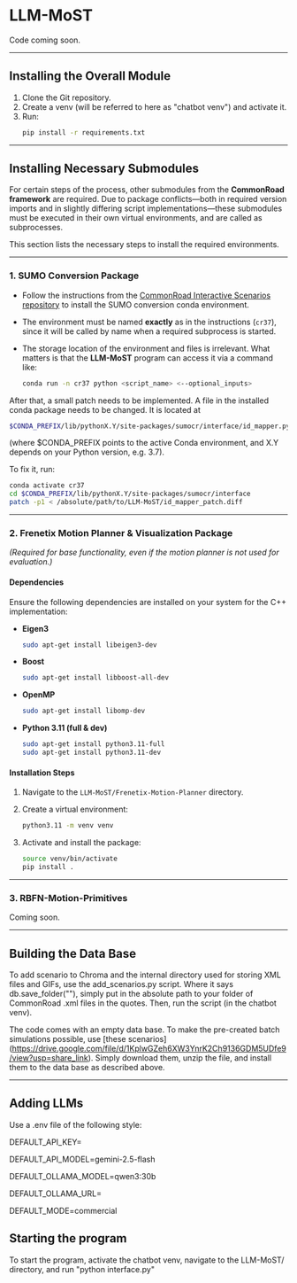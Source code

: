 # LLM-MoST
Code coming soon.

---

## Installing the Overall Module
1. Clone the Git repository.
2. Create a venv (will be referred to here as "chatbot venv") and activate it.
3. Run:
   ```bash 
   pip install -r requirements.txt

---

## Installing Necessary Submodules

For certain steps of the process, other submodules from the **CommonRoad framework** are required.
Due to package conflicts—both in required version imports and in slightly differing script implementations—these submodules must be executed in their own virtual environments, and are called as subprocesses.

This section lists the necessary steps to install the required environments.

---

### 1. SUMO Conversion Package

* Follow the instructions from the [CommonRoad Interactive Scenarios repository](https://gitlab.lrz.de/tum-cps/commonroad-interactive-scenarios) to install the SUMO conversion conda environment.
* The environment must be named **exactly** as in the instructions (`cr37`), since it will be called by name when a required subprocess is started.
* The storage location of the environment and files is irrelevant. What matters is that the **LLM-MoST** program can access it via a command like:

  ```bash
  conda run -n cr37 python <script_name> <--optional_inputs>
  ```

After that, a small patch needs to be implemented. A file in the installed conda package needs to be changed. It is located at 

```bash
$CONDA_PREFIX/lib/pythonX.Y/site-packages/sumocr/interface/id_mapper.py
```

(where $CONDA_PREFIX points to the active Conda environment, and X.Y depends on your Python version, e.g. 3.7).

To fix it, run:

```bash
conda activate cr37
cd $CONDA_PREFIX/lib/pythonX.Y/site-packages/sumocr/interface
patch -p1 < /absolute/path/to/LLM-MoST/id_mapper_patch.diff
```

---

### 2. Frenetix Motion Planner & Visualization Package

*(Required for base functionality, even if the motion planner is not used for evaluation.)*

#### Dependencies

Ensure the following dependencies are installed on your system for the C++ implementation:

* **Eigen3**

  ```bash
  sudo apt-get install libeigen3-dev
  ```
* **Boost**

  ```bash
  sudo apt-get install libboost-all-dev
  ```
* **OpenMP**

  ```bash
  sudo apt-get install libomp-dev
  ```
* **Python 3.11 (full & dev)**

  ```bash
  sudo apt-get install python3.11-full
  sudo apt-get install python3.11-dev
  ```

#### Installation Steps

1. Navigate to the `LLM-MoST/Frenetix-Motion-Planner` directory.
2. Create a virtual environment:

   ```bash
   python3.11 -m venv venv
   ```
3. Activate and install the package:

   ```bash
   source venv/bin/activate
   pip install .
   ```

---

### 3. RBFN-Motion-Primitives
Coming soon. 

---

## Building the Data Base

To add scenario to Chroma and the internal directory used for storing XML files and GIFs, use the add_scenarios.py script. Where it says db.save_folder(""), simply put in the absolute path to your folder of CommonRoad .xml files in the quotes. Then, run the script (in the chatbot venv).

The code comes with an empty data base. To make the pre-created batch simulations possible, use [these scenarios] (https://drive.google.com/file/d/1KplwGZeh6XW3YnrK2Ch9136GDM5UDfe9/view?usp=share_link). Simply download them, unzip the file, and install them to the data base as described above.

---

## Adding LLMs

Use a .env file of the following style:

DEFAULT_API_KEY=

DEFAULT_API_MODEL=gemini-2.5-flash


DEFAULT_OLLAMA_MODEL=qwen3:30b

DEFAULT_OLLAMA_URL=


DEFAULT_MODE=commercial

## Starting the program
To start the program, activate the chatbot venv, navigate to the LLM-MoST/ directory, and run "python interface.py"

